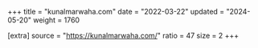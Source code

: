 +++
title = "kunalmarwaha.com"
date = "2022-03-22"
updated = "2024-05-20"
weight = 1760

[extra]
source = "https://kunalmarwaha.com/"
ratio = 47
size = 2
+++
